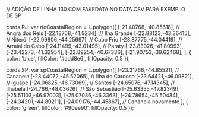 // ADIÇÃO DE LINHA 130 COM FAKEDATA NO DATA.CSV PARA EXEMPLO DE SP

cords RJ:
var rioCoastalRegion = L.polygon([
                    [-21.40768,-40.85618], // Angra dos Reis
                    [-22.18708,-41.9234], // Ilha Grande
                    [-22.88123,-43.36415], // Niterói
                    [-22.99806,-44.25697], // Cabo Frio
                    [-23.87775,-44.04419], // Arraial do Cabo
                    [-24.11499,-43.01495],  // Paraty
                    [-23.83026,-41.80993],
                    [-23.42273,-41.32954],
                    [-22.89254,-40.67336],
                    [-21.90753,-39.62468],
                ], {
                    color: 'blue',
                    fillColor: '#add8e6',
                    fillOpacity: 0.5
                });


cords SP:
var spCoastalRegion = L.polygon([
                    [-23.31766,-44.85521], // Cananeia
                    [-23.44072,-45.52065], // Ilha do Cardoso
                    [-23.64421,-46.09821], // Iguape
                    [-24.06825,-46.73069], // Santos
                    [-24.65076,-47.14345], // Ilhabela
                    [-24.766,-48.03626], // São Sebastião
                    [-25.63355,-47.82349],
                    [-25.51103,-46.97003],
                    [-25.07036,-46.3363],
                    [-24.78654,-45.50434],
                    [-24.34201,-44.89211],
                    [-24.09176,-44.45867],  // Cananeia novamente
                ], {
                    color: 'green',
                    fillColor: '#90ee90',
                    fillOpacity: 0.5
                });
